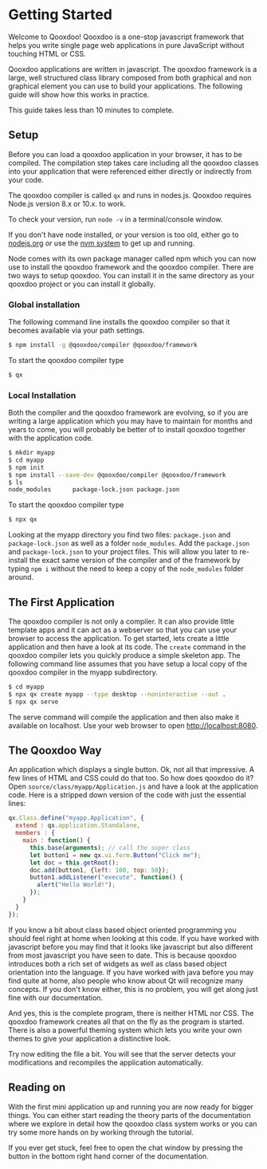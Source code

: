 # Getting Started

Welcome to Qooxdoo! Qooxdoo is a one-stop javascript framework that helps you write single page web applications in pure JavaScript without touching HTML or CSS.

Qooxdoo applications are written in javascript. The qooxdoo framework is a large, well structured class library composed from both graphical and non graphical element you can use to build your applications. The following guide will show how this works in practice.

This guide takes less than 10 minutes to complete.

## Setup

Before you can load a qooxdoo application in your browser, it has to be compiled. The compilation step takes care including all the qooxdoo classes into your application that were referenced either directly or indirectly from your code.

The qooxdoo compiler is called `qx` and runs in nodes.js. Qooxdoo requires Node.js version 8.x or 10.x. to work.

To check your version, run `node -v` in a terminal/console window.

If you don't have node installed, or your version is too old, either go to [nodejs.org](https://nodejs.org) or use the [nvm system](https://github.com/nvm-sh/nvm) to get up and running.

Node comes with its own package manager called npm which you can now use to install the qooxdoo framework and the qooxdoo compiler. There are two ways to setup qooxdoo. You can install it in the same directory as your qooxdoo project or you can install it globally.

### Global installation

The following command line installs the qooxdoo compiler so that it becomes available via your path settings.

```bash
$ npm install -g @qooxdoo/compiler @qooxdoo/framework
```

To start the qooxdoo compiler type

```bash
$ qx
```

### Local Installation

Both the compiler and the qooxdoo framework are evolving, so if you are writing a large application which you may have to maintain for months and years to come, you will probably be better of to install qooxdoo together with the application code.

```bash
$ mkdir myapp
$ cd myapp
$ npm init
$ npm install --save-dev @qooxdoo/compiler @qooxdoo/framework
$ ls
node_modules      package-lock.json package.json
```

To start the qooxdoo compiler type

```bash
$ npx qx
```

Looking at the myapp directory you find two files: `package.json` and `package-lock.json` as well as a folder `node_modules`. Add the `package.json` and `package-lock.json` to your project files. This will allow you later to re-install the exact same version of the compiler and of the framework by typing `npm i` without the need to keep a copy of the `node_modules` folder around.

## The First Application

The qooxdoo compiler is not only a compiler. It can also provide little template apps and it can act as a webserver so that you can use your browser to access the application. To get started, lets create a little application and then have a look at its code. The `create` command in the qooxdoo compiler lets you quickly produce a simple skeleton app. The following command line assumes that you have setup a local copy of the qooxdoo compiler in the myapp subdirectory.

```bash
$ cd myapp
$ npx qx create myapp --type desktop --noninteractive --out .
$ npx qx serve
```

The serve command will compile the application and then also make it available on localhost. Use your web browser to open <http://localhost:8080>.

## The Qooxdoo Way

An application which displays a single button. Ok, not all that impressive. A few lines of HTML and CSS could do that too. So how does qooxdoo do it? Open `source/class/myapp/Application.js` and have a look at the application code. Here is a stripped down version of the code with just the essential lines:

```javascript
qx.Class.define("myapp.Application", {
  extend : qx.application.Standalone,
  members : {
    main : function() {
      this.base(arguments); // call the super class
      let button1 = new qx.ui.form.Button("Click me");
      let doc = this.getRoot();
      doc.add(button1, {left: 100, top: 50});
      button1.addListener("execute", function() {
        alert("Hello World!");
      });
    }
  }
});
```

If you know a bit about class based object oriented programming you should feel right at home when looking at this code. If you have worked with javascript before you may find that it looks like javascript but also different from most javascript you have seen to date. This is because qooxdoo introduces both a rich set of widgets as well as class based object orientation into the language. If you have worked with java before you may find quite at home, also people who know about Qt will recognize many concepts. If you don't know either, this is no problem, you will get along just fine with our documentation.

And yes, this is the complete program, there is neither HTML nor CSS. The qooxdoo framework creates all that on the fly as the program is started. There is also a powerful theming system which lets you write your own themes to give your application a distinctive look.

Try now editing the file a bit. You will see that the server detects your modifications and recompiles the application automatically.

## Reading on

With the first mini application up and running you are now ready for bigger things. You can either start reading the theory parts of the documentation where we explore in detail how the qooxdoo class system works or you can try some more hands on by working through the tutorial.

If you ever get stuck, feel free to open the chat window by pressing the button in the bottom right hand corner of the documentation.
